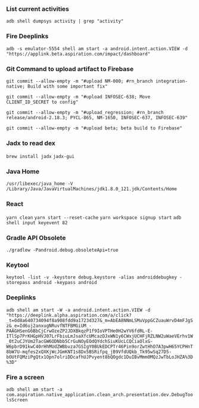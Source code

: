 ### List current activities
```adb shell dumpsys activity | grep "activity"```

### Fire Deeplinks
```adb -s emulator-5554 shell am start -a android.intent.action.VIEW -d "https://applink.beta.aspiration.com/impact/dashboard"```

### Git Command to upload artifact to Firebase
```git commit --allow-empty -m "#upload NM-000; #rn_branch integration-native; Build with some important fix"```

```git commit --allow-empty -m "#upload INFOSEC-638; Move CLIENT_ID_SECRET to config"```

```git commit --allow-empty -m "#upload_regression; #rn_branch release/android-2.18.3; PYCL-865, NM-1650, INFOSEC-637, INFOSEC-639"```

```git commit --allow-empty -m "#upload beta; beta build to Firebase"```

### Jadx to read dex
```brew install jadx```
```jadx-gui```

### Java Home
```/usr/libexec/java_home -V```
```/Library/Java/JavaVirtualMachines/jdk1.8.0_121.jdk/Contents/Home```

### React
```yarn clean```
```yarn start --reset-cache```
```yarn workspace signup start```
```adb shell input keyevent 82```

### Gradle API Obsolete 
```./gradlew -Pandroid.debug.obsoleteApi=true```

### Keytool
```keytool -list -v -keystore debug.keystore -alias androiddebugkey -storepass android -keypass android```

### Deeplinks
```adb shell am start -W -a android.intent.action.VIEW -d  "https://deeplink.alpha.aspiration.com/a/click?_t=0d8a640734094f8a908fdd9a1723d327&_m=AbEA8NNmLSMuVppGCZuauWrvD4mFJgSz&_e=Id6uj2anxugNRuvfNTFBMGiUM_-PAAGHSenG6BbCjCrwOzeZP2JDXBkqzP1f9IoVPTHe0H2wYV6fdRL-E-ITlSp7PrKHGpHVJ07LrFbiuLmJsaXfcUMcazDJxWN1y6CWxjUCHFjRZLNW2uWaeVErhv1W_0t2uCJYUm2TacGW6ODNbb5CrGuNOyEOdQYdchSiuKUcLCQCiaOlxG-W6pbrD91kwC40rHhMUdZWBbvza7GSIgY0BUkEDCPTr46Pin9orZwtHhO7A3pwH65YCPHnT8bW7U-mqfes2xQXKjWcJGmKNT1s8Dx5BSRifpq_jB9VfdUQkb_Tk95wSq27D5-bOUtFQMziPgQtx1Opn7olriDDcafhUJPvyent8bQOgdc1DuIBvMmm0MQzJwTbLoJHZA%3D%3D"```

### Fire a screen
```adb shell am start -a com.aspiration.native_application.clean_arch.presentation.dev.DebugToolsScreen```

